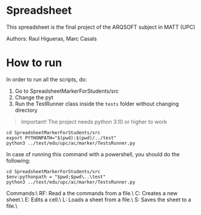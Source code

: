 # Spreadsheet
This spreadsheet is the final project of the ARQSOFT subject in MATT (UPC)

Authors: Raul Higueras, Marc Casals

# How to run
In order to run all the scripts, do:
 1. Go to SpreadsheetMarkerForStudents/src
 2. Change the pyt
 3. Run the TestRunner class inside the `tests` folder without changing directory

> Important!
> The project needs python 3.10 or higher to work


```{bash}
cd SpreadsheetMarkerForStudents/src
export PYTHONPATH="$(pwd):$(pwd)/../test"
python3 ../test/edu/upc/ac/marker/TestsRunner.py
```

In case of running this command with a powershell, you should do the following:

```{bash}
cd SpreadsheetMarkerForStudents/src
$env:pythonpath = "$pwd;$pwd\..\test"
python3 ../test/edu/upc/ac/marker/TestsRunner.py
```

Commands:\\
RF: Read a the commands from a file.\\
C: Creates a new sheet.\\
E: Edits a cell.\\
L: Loads a sheet from a file.\\
S: Saves the sheet to a file.\\
